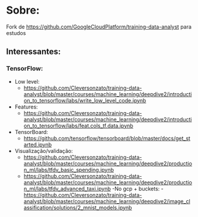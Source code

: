 # Sobre:
Fork de https://github.com/GoogleCloudPlatform/training-data-analyst para estudos

## Interessantes:
 ### TensorFlow:
  - Low level:
    - https://github.com/Cleversonzato/training-data-analyst/blob/master/courses/machine_learning/deepdive2/introduction_to_tensorflow/labs/write_low_level_code.ipynb
  - Features:
    - https://github.com/Cleversonzato/training-data-analyst/blob/master/courses/machine_learning/deepdive2/introduction_to_tensorflow/labs/feat.cols_tf.data.ipynb
  - TensorBoard:
    - https://github.com/tensorflow/tensorboard/blob/master/docs/get_started.ipynb
  - Visualização/validação: 
    - https://github.com/Cleversonzato/training-data-analyst/blob/master/courses/machine_learning/deepdive2/production_ml/labs/tfdv_basic_spending.ipynb
    - https://github.com/Cleversonzato/training-data-analyst/blob/master/courses/machine_learning/deepdive2/production_ml/labs/tfdv_advanced_taxi.ipynb
  -No gcp + buckets:
    -https://github.com/Cleversonzato/training-data-analyst/blob/master/courses/machine_learning/deepdive2/image_classification/solutions/2_mnist_models.ipynb
